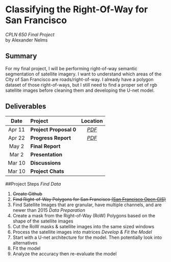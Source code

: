 # Classifying the Right-Of-Way for San Francisco
*CPLN 650 Final Project* <br>by Alexander Nelms

## Summary
For my final project, I will be performing right-of-way semantic segmentation of satellite imagery. I want to understand which areas of the City of San Francisco are roads/right-of-way. I already have a polygon dataset of those right-of-ways, but I still need to find a proper set of rgb satellite images before cleaning them and developing the U-net model. 

## Deliverables
| Date | Project | Location |
| :---: | :--- | :---: |
| Apr 11 | **Project Proposal 0** | [*PDF*](https://github.com/nelmsal/MUSA650_FinalProject_RightOfWayClassification/blob/main/deliverables/Nelms%20-%20Preliminary%20Report.pdf) |
| Apr 22 | **Progress Report** | [*PDF*](https://github.com/nelmsal/MUSA650_FinalProject_RightOfWayClassification/blob/main/deliverables/Nelms%20-%20Progress%20Report.pdf) |
| May 2 | **Final Report** |  |
| Mar 2 | **Presentation** |  |
| Mar 10 | **Discussions** |  |
| Mar 10 | **Project Chats** |  |


##Project Steps
	  *Find Data*
1.	~~Create Github~~
2.	~~Find Right-of-Way Polygons for San Francisco [(San Francisco Open GIS)](https://data.sfgov.org/City-Infrastructure/Right-of-Way-Polygons/a2mg-gwmg)~~
3.	Find Satellite Images that are granular, have multiple channels, and are newer than 2015
    *Data Preparation* 
4.	Create a mask from the Right-of-Way (RoW) Polygons based on the shape of the satellite images
5.	Cut the RoW masks & satellite images into the same sized windows
6.	Process the satellite images into matrices 
    *Develop & Fit the Model* 
7.	Start with a U-net architecture for the model. Then potentially look into alternatives
8.	Fit the model
9.	Analyze the accuracy then re-evaluate the model
